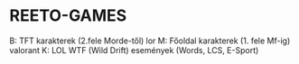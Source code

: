 # REETO-GAMES

B: TFT karakterek (2.fele Morde-től) lor 
M: Főoldal karakterek (1. fele Mf-ig) valorant 
K: LOL WTF (Wild Drift) események (Words, LCS, E-Sport)
